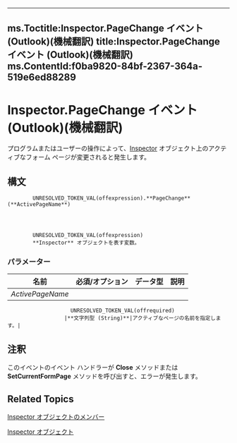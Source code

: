 

---
ms.Toctitle:Inspector.PageChange イベント (Outlook)(機械翻訳)
title:Inspector.PageChange イベント (Outlook)(機械翻訳)
ms.ContentId:f0ba9820-84bf-2367-364a-519e6ed88289
---
# Inspector.PageChange イベント (Outlook)(機械翻訳)




プログラムまたはユーザーの操作によって、[Inspector](d7384756-669c-0549-1032-c3b864187994.md) オブジェクト上のアクティブなフォーム ページが変更されると発生します。

## 構文

            UNRESOLVED_TOKEN_VAL(offexpression).**PageChange**(**ActivePageName**)




            UNRESOLVED_TOKEN_VAL(offexpression)
            **Inspector** オブジェクトを表す変数。

### パラメーター

|**名前**|**必須/オプション**|**データ型**|**説明**|
|---|---|---|---|
|*ActivePageName*|
                        UNRESOLVED_TOKEN_VAL(offrequired)
                      |**文字列型 (String)**|アクティブなページの名前を指定します。|





## 注釈
このイベントのイベント ハンドラーが **Close** メソッドまたは **SetCurrentFormPage** メソッドを呼び出すと、エラーが発生します。



## Related Topics

[Inspector オブジェクトのメンバー](acd3e13f-4727-7966-d2a5-a95e4528425c.md)

[Inspector オブジェクト](d7384756-669c-0549-1032-c3b864187994.md)




